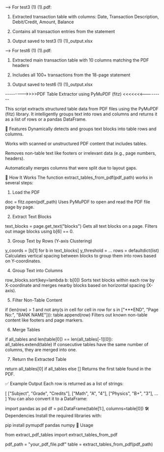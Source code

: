 



--> For test3 (1) (1).pdf:

1. Extracted transaction table with columns: Date, Transaction Description, Debit/Credit, Amount, Balance

2. Contains all transaction entries from the statement

3. Output saved to test3 (1) (1)_output.xlsx

--> For test6 (1) (1).pdf:

1. Extracted main transaction table with 10 columns matching the PDF headers

2. Includes all 100+ transactions from the 18-page statement

3. Output saved to test6 (1) (1)_output.xlsx








--------->>>>PDF Table Extractor using PyMuPDF (fitz) <<<<<<<---------

This script extracts structured table data from PDF files using the PyMuPDF (fitz) library. It intelligently groups text into rows and columns and returns it as a list of rows or a pandas DataFrame.

📌 Features
Dynamically detects and groups text blocks into table rows and columns.

Works with scanned or unstructured PDF content that includes tables.

Removes non-table text like footers or irrelevant data (e.g., page numbers, headers).

Automatically merges columns that were split due to layout gaps.

🧠 How It Works
The function extract_tables_from_pdf(pdf_path) works in several steps:

1. Load the PDF

doc = fitz.open(pdf_path)
Uses PyMuPDF to open and read the PDF file page by page.

2. Extract Text Blocks

text_blocks = page.get_text("blocks")
Gets all text blocks on a page. Filters out image blocks using b[6] == 0.

3. Group Text by Rows (Y-axis Clustering)

y_coords = [b[1] for b in text_blocks]
y_threshold = ...
rows = defaultdict(list)
Calculates vertical spacing between blocks to group them into rows based on Y-coordinates.

4. Group Text into Columns

row_blocks.sort(key=lambda b: b[0])
Sorts text blocks within each row by X-coordinate and merges nearby blocks based on horizontal spacing (X-axis).

5. Filter Non-Table Content

if (len(row) > 1 and not any(s in cell for cell in row for s in ["***END", "Page No:", "BANK NAME"])):
    table.append(row)
Filters out known non-table content like footers and page markers.

6. Merge Tables

if all_tables and len(table[0]) == len(all_tables[-1][0]):
    all_tables.extend(table)
If consecutive tables have the same number of columns, they are merged into one.

7. Return the Extracted Table

return all_tables[0] if all_tables else []
Returns the first table found in the PDF.

✅ Example Output
Each row is returned as a list of strings:


[
    ["Subject", "Grade", "Credits"],
    ["Math", "A", "4"],
    ["Physics", "B+", "3"],
    ...
]
You can also convert it to a DataFrame:


import pandas as pd
df = pd.DataFrame(table[1:], columns=table[0])
🛠️ Dependencies
Install the required libraries with:


pip install pymupdf pandas numpy
📂 Usage

from extract_pdf_tables import extract_tables_from_pdf

pdf_path = "your_pdf_file.pdf"
table = extract_tables_from_pdf(pdf_path)
